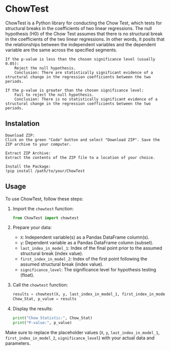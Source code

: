 # ChowTest

ChowTest is a Python library for conducting the Chow Test, which tests for structural breaks in the coefficients of two linear regressions.
The null hypothesis (H0) of the Chow Test assumes that there is no structural break in the coefficients of the two linear regressions. In other words, it posits that the relationships between the independent variables and the dependent variable are the same across the specified segments. 
```
If the p-value is less than the chosen significance level (usually 0.05):
    Reject the null hypothesis.
    Conclusion: There are statistically significant evidence of a structural change in the regression coefficients between the two periods.

If the p-value is greater than the chosen significance level:
    Fail to reject the null hypothesis.
    Conclusion: There is no statistically significant evidence of a structural change in the regression coefficients between the two periods.
```

## Instalation

```
Download ZIP:
Click on the green "Code" button and select "Download ZIP". Save the ZIP archive to your computer.

Extract ZIP Archive:
Extract the contents of the ZIP file to a location of your choice.

Install the Package:
!pip install /path/to/your/ChowTest
```

## Usage

To use ChowTest, follow these steps:

1. Import the `chowtest` function:

    ```python
    from ChowTest import chowtest
    ```

2. Prepare your data:

    - `X`: Independent variable(s) as a Pandas DataFrame column(s).
    - `y`: Dependent variable as a Pandas DataFrame column (subset).
    - `last_index_in_model_1`: Index of the final point prior to the assumed structural break (index value).
    - `first_index_in_model_2`: Index of the first point following the assumed structural break (index value).
    - `significance_level`: The significance level for hypothesis testing (float).

3. Call the `chowtest` function:

    ```python
    results = chowtest(X, y, last_index_in_model_1, first_index_in_model_2, significance_level)
    Chow_Stat, p_value = results
    ```

4. Display the results:

    ```python
    print("Chow Statistic:", Chow_Stat)
    print("P-value:", p_value)
    ```

Make sure to replace the placeholder values (`X`, `y`, `last_index_in_model_1`, `first_index_in_model_2`, `significance_level`) with your actual data and parameters.

